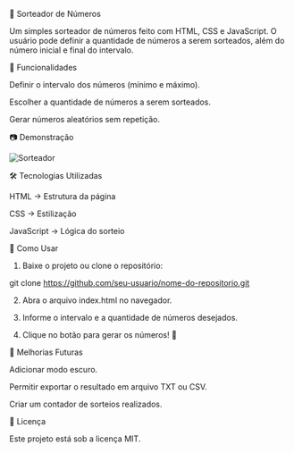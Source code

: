 🎲 Sorteador de Números

Um simples sorteador de números feito com HTML, CSS e JavaScript. O usuário pode definir a quantidade de números a serem sorteados, além do número inicial e final do intervalo.

🚀 Funcionalidades

Definir o intervalo dos números (mínimo e máximo).

Escolher a quantidade de números a serem sorteados.

Gerar números aleatórios sem repetição.


📷 Demonstração

![Sorteador](https://github.com/user-attachments/assets/ca5aa76c-ba83-45db-998c-fa99f9ba3a78)


🛠 Tecnologias Utilizadas

HTML → Estrutura da página

CSS → Estilização

JavaScript → Lógica do sorteio


🔧 Como Usar

1. Baixe o projeto ou clone o repositório:

git clone https://github.com/seu-usuario/nome-do-repositorio.git


2. Abra o arquivo index.html no navegador.


3. Informe o intervalo e a quantidade de números desejados.


4. Clique no botão para gerar os números! 🎉



📌 Melhorias Futuras

Adicionar modo escuro.

Permitir exportar o resultado em arquivo TXT ou CSV.

Criar um contador de sorteios realizados.


📄 Licença

Este projeto está sob a licença MIT.
